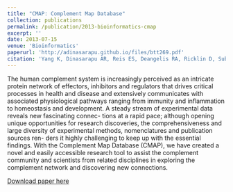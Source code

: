 ```yaml
---
title: "CMAP: Complement Map Database"
collection: publications
permalink: /publication/2013-bioinformatics-cmap
excerpt: ''
date: 2013-07-15
venue: 'Bioinformatics'
paperurl: 'http://adinasarapu.github.io/files/btt269.pdf'
citation: 'Yang K, Dinasarapu AR, Reis ES, Deangelis RA, Ricklin D, Subramaniam S, Lambris JD. (2013). &quot;CMAP: Complement Map Database.&quot; <i>Bioinformatics</i>. 29(21):2735-43.'
---
```

The human complement system is increasingly perceived as an intricate protein network of effectors, inhibitors and regulators that drives critical processes in health and disease and extensively communicates with associated physiological pathways ranging from immunity and inflammation to homeostasis and development. A steady stream of experimental data reveals new fascinating connec- tions at a rapid pace; although opening unique opportunities for research discoveries, the comprehensiveness and large diversity of experimental methods, nomenclatures and publication sources ren- ders it highly challenging to keep up with the essential findings. With the Complement Map Database (CMAP), we have created a novel and easily accessible research tool to assist the complement community and scientists from related disciplines in exploring the complement network and discovering new connections.

[Download paper here](http://adinasarapu.github.io/files/btt269.pdf)
